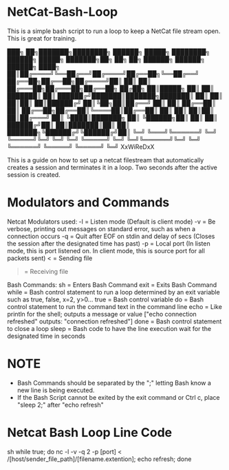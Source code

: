 # NetCat-Bash-Loop
This is a simple bash script to run a loop to keep a NetCat file stream open. This is great for training.


███╗   ██╗███████╗████████╗ ██████╗ █████╗ ████████╗    ██████╗  █████╗ ███████╗██╗  ██╗    ██╗      ██████╗  ██████╗ ██████╗
████╗  ██║██╔════╝╚══██╔══╝██╔════╝██╔══██╗╚══██╔══╝    ██╔══██╗██╔══██╗██╔════╝██║  ██║    ██║     ██╔═══██╗██╔═══██╗██╔══██╗
██╔██╗ ██║█████╗     ██║   ██║     ███████║   ██║       ██████╔╝███████║███████╗███████║    ██║     ██║   ██║██║   ██║██████╔╝
██║╚██╗██║██╔══╝     ██║   ██║     ██╔══██║   ██║       ██╔══██╗██╔══██║╚════██║██╔══██║    ██║     ██║   ██║██║   ██║██╔═══╝
██║ ╚████║███████╗   ██║   ╚██████╗██║  ██║   ██║       ██████╔╝██║  ██║███████║██║  ██║    ███████╗╚██████╔╝╚██████╔╝██║
╚═╝  ╚═══╝╚══════╝   ╚═╝    ╚═════╝╚═╝  ╚═╝   ╚═╝       ╚═════╝ ╚═╝  ╚═╝╚══════╝╚═╝  ╚═╝    ╚══════╝ ╚═════╝  ╚═════╝ ╚═╝
                                                                                                                XxWiReDxX


This is a guide on how to set up a netcat filestream that automatically creates a session and terminates it in a loop. Two seconds after the active session is created.

# Modulators and Commands
Netcat Modulators used:
   -l = Listen mode (Default is client mode)
   -v = Be verbose, printing out messages on standard error, such as when a connection occurs
   -q = Quit after EOF on stdin and delay of secs (Closes the session after the designated time has past)
   -p = Local port (In listen mode, this is port listened on. In client mode, this is source port for all packets sent)
   < = Sending file
   > = Receiving file

Bash Commands:
   sh    = Enters Bash Command
   exit  = Exits  Bash Command
   while = Bash control statement to run a loop determined by an exit variable such as true, false, x=2, y>0...
   true  = Bash control variable
   do    = Bash control statement to run the command text in the command line
   echo  = Like println for the shell; outputs a message or value ["echo connection refreshed" outputs: "connection refreshed"]
   done  = Bash control statement to close a loop
   sleep = Bash code to have the line execution wait for the designated time in seconds


# NOTE
 * Bash Commands should be separated by the ";" letting Bash know a new line is being executed.
 * If the Bash Script cannot be exited by the exit command or Ctrl c, place "sleep 2;" after "echo refresh"

# Netcat Bash Loop Line Code
sh
while true; do nc -l -v -q 2 -p [port] < /[host/sender_file_path]/[filename.extention]; echo refresh; done
